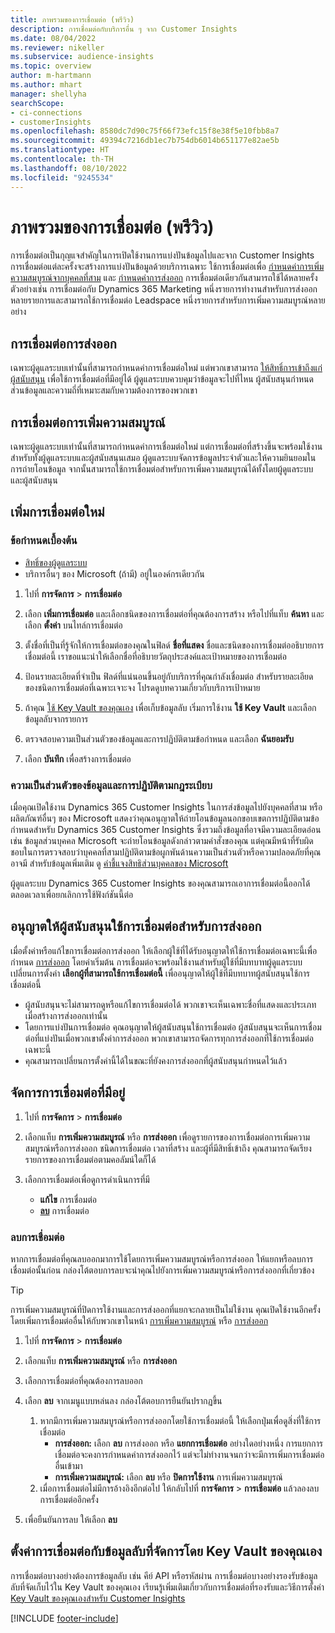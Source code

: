 ```yaml
---
title: ภาพรวมของการเชื่อมต่อ (พรีวิว)
description: การเชื่อมต่อกับบริการอื่น ๆ จาก Customer Insights
ms.date: 08/04/2022
ms.reviewer: nikeller
ms.subservice: audience-insights
ms.topic: overview
author: m-hartmann
ms.author: mhart
manager: shellyha
searchScope:
- ci-connections
- customerInsights
ms.openlocfilehash: 8580dc7d90c75f66f73efc15f8e38f5e10fbb8a7
ms.sourcegitcommit: 49394c7216db1ec7b754db6014b651177e82ae5b
ms.translationtype: HT
ms.contentlocale: th-TH
ms.lasthandoff: 08/10/2022
ms.locfileid: "9245534"
---
```

# <a name="connections-preview-overview"></a>ภาพรวมของการเชื่อมต่อ (พรีวิว)

การเชื่อมต่อเป็นกุญแจสำคัญในการเปิดใช้งานการแบ่งปันข้อมูลไปและจาก Customer Insights การเชื่อมต่อแต่ละครั้งจะสร้างการแบ่งปันข้อมูลด้วยบริการเฉพาะ ใช้การเชื่อมต่อเพื่อ [กำหนดค่าการเพิ่มความสมบูรณ์จากบุคคลที่สาม](enrichment-hub.md) และ [กำหนดค่าการส่งออก](export-destinations.md) การเชื่อมต่อเดียวกันสามารถใช้ได้หลายครั้ง ตัวอย่างเช่น การเชื่อมต่อกับ Dynamics 365 Marketing หนึ่งรายการทำงานสำหรับการส่งออกหลายรายการและสามารถใช้การเชื่อมต่อ Leadspace หนึ่งรายการสำหรับการเพิ่มความสมบูรณ์หลายอย่าง

## <a name="export-connections"></a>การเชื่อมต่อการส่งออก

เฉพาะผู้ดูแลระบบเท่านั้นที่สามารถกำหนดค่าการเชื่อมต่อใหม่ แต่พวกเขาสามารถ [ให้สิทธิ์การเข้าถึงแก่ผู้สนับสนุน](#allow-contributors-to-use-a-connection-for-exports) เพื่อใช้การเชื่อมต่อที่มีอยู่ได้ ผู้ดูแลระบบควบคุมว่าข้อมูลจะไปที่ไหน ผู้สนับสนุนกำหนดส่วนข้อมูลและความถี่ที่เหมาะสมกับความต้องการของพวกเขา

## <a name="enrichment-connections"></a>การเชื่อมต่อการเพิ่มความสมบูรณ์

เฉพาะผู้ดูแลระบบเท่านั้นที่สามารถกำหนดค่าการเชื่อมต่อใหม่ แต่การเชื่อมต่อที่สร้างขึ้นจะพร้อมใช้งานสำหรับทั้งผู้ดูแลระบบและผู้สนับสนุนเสมอ ผู้ดูแลระบบจัดการข้อมูลประจำตัวและให้ความยินยอมในการถ่ายโอนข้อมูล จากนั้นสามารถใช้การเชื่อมต่อสำหรับการเพิ่มความสมบูรณ์ได้ทั้งโดยผู้ดูแลระบบและผู้สนับสนุน

## <a name="add-a-new-connection"></a>เพิ่มการเชื่อมต่อใหม่

### <a name="prerequisites"></a>ข้อกำหนดเบื้องต้น

- [สิทธิ์ของผู้ดูแลระบบ](permissions.md)
- บริการอื่นๆ ของ Microsoft (ถ้ามี) อยู่ในองค์กรเดียวกัน

1. ไปที่ **การจัดการ** > **การเชื่อมต่อ**

1. เลือก **เพิ่มการเชื่อมต่อ** และเลือกชนิดของการเชื่อมต่อที่คุณต้องการสร้าง หรือไปที่แท็บ **ค้นหา** และเลือก **ตั้งค่า** บนไทล์การเชื่อมต่อ

1. ตั้งชื่อที่เป็นที่รู้จักให้การเชื่อมต่อของคุณในฟิลด์ **ชื่อที่แสดง** ชื่อและชนิดของการเชื่อมต่ออธิบายการเชื่อมต่อนี้ เราขอแนะนำให้เลือกชื่อที่อธิบายวัตถุประสงค์และเป้าหมายของการเชื่อมต่อ

1. ป้อนรายละเอียดที่จำเป็น ฟิลด์ที่แน่นอนขึ้นอยู่กับบริการที่คุณกำลังเชื่อมต่อ สำหรับรายละเอียดของชนิดการเชื่อมต่อที่เฉพาะเจาะจง โปรดดูบทความเกี่ยวกับบริการเป้าหมาย

1. ถ้าคุณ [ใช้ Key Vault ของคุณเอง](use-azure-key-vault.md) เพื่อเก็บข้อมูลลับ เริ่มการใช้งาน **ใช้ Key Vault** และเลือกข้อมูลลับจากรายการ

1. ตรวจสอบความเป็นส่วนตัวของข้อมูลและการปฏิบัติตามข้อกำหนด และเลือก **ฉันยอมรับ**

1. เลือก **บันทึก** เพื่อสร้างการเชื่อมต่อ

### <a name="data-privacy-and-compliance"></a>ความเป็นส่วนตัวของข้อมูลและการปฏิบัติตามกฎระเบียบ

เมื่อคุณเปิดใช้งาน Dynamics 365 Customer Insights ในการส่งข้อมูลไปยังบุคคลที่สาม หรือผลิตภัณฑ์อื่นๆ ของ Microsoft แสดงว่าคุณอนุญาตให้ถ่ายโอนข้อมูลนอกขอบเขตการปฏิบัติตามข้อกำหนดสำหรับ Dynamics 365 Customer Insights ซึ่งรวมถึงข้อมูลที่อาจมีความละเอียดอ่อน เช่น ข้อมูลส่วนบุคคล Microsoft จะถ่ายโอนข้อมูลดังกล่าวตามคำสั่งของคุณ แต่คุณมีหน้าที่รับผิดชอบในการตรวจสอบว่าบุคคลที่สามปฏิบัติตามข้อผูกพันด้านความเป็นส่วนตัวหรือความปลอดภัยที่คุณอาจมี สำหรับข้อมูลเพิ่มเติม ดู [คำชี้แจงสิทธิส่วนบุคคลของ Microsoft](https://go.microsoft.com/fwlink/?linkid=396732)

ผู้ดูแลระบบ Dynamics 365 Customer Insights ของคุณสามารถเอาการเชื่อมต่อนี้ออกได้ตลอดเวลาเพื่อยกเลิกการใช้ฟังก์ชันนี้ต่อ

## <a name="allow-contributors-to-use-a-connection-for-exports"></a>อนุญาตให้ผู้สนับสนุนใช้การเชื่อมต่อสำหรับการส่งออก

เมื่อตั้งค่าหรือแก้ไขการเชื่อมต่อการส่งออก ให้เลือกผู้ใช้ที่ได้รับอนุญาตให้ใช้การเชื่อมต่อเฉพาะนี้เพื่อกำหนด [การส่งออก](export-destinations.md) โดยค่าเริ่มต้น การเชื่อมต่อจะพร้อมใช้งานสำหรับผู้ใช้ที่มีบทบาทผู้ดูแลระบบ เปลี่ยนการตั้งค่า **เลือกผู้ที่สามารถใช้การเชื่อมต่อนี้** เพื่ออนุญาตให้ผู้ใช้ที่มีบทบาทผู้สนับสนุนใช้การเชื่อมต่อนี้

- ผู้สนับสนุนจะไม่สามารถดูหรือแก้ไขการเชื่อมต่อได้ พวกเขาจะเห็นเฉพาะชื่อที่แสดงและประเภทเมื่อสร้างการส่งออกเท่านั้น
- โดยการแบ่งปันการเชื่อมต่อ คุณอนุญาตให้ผู้สนับสนุนใช้การเชื่อมต่อ ผู้สนับสนุนจะเห็นการเชื่อมต่อที่แบ่งปันเมื่อพวกเขาตั้งค่าการส่งออก พวกเขาสามารถจัดการทุกการส่งออกที่ใช้การเชื่อมต่อเฉพาะนี้
- คุณสามารถเปลี่ยนการตั้งค่านี้ได้ในขณะที่ยังคงการส่งออกที่ผู้สนับสนุนกำหนดไว้แล้ว

## <a name="manage-existing-connections"></a>จัดการการเชื่อมต่อที่มีอยู่

1. ไปที่ **การจัดการ** > **การเชื่อมต่อ**

1. เลือกแท็บ **การเพิ่มความสมบูรณ์** หรือ **การส่งออก** เพื่อดูรายการของการเชื่อมต่อการเพิ่มความสมบูรณ์หรือการส่งออก ชนิดการเชื่อมต่อ เวลาที่สร้าง และผู้ที่มีสิทธิ์เข้าถึง คุณสามารถจัดเรียงรายการของการเชื่อมต่อตามคอลัมน์ใดก็ได้

1. เลือกการเชื่อมต่อเพื่อดูการดำเนินการที่มี

   - **แก้ไข** การเชื่อมต่อ
   - [**ลบ**](#remove-a-connection) การเชื่อมต่อ

### <a name="remove-a-connection"></a>ลบการเชื่อมต่อ

หากการเชื่อมต่อที่คุณลบออกมาการใช้โดยการเพิ่มความสมบูรณ์หรือการส่งออก ให้แยกหรือลบการเชื่อมต่อนั้นก่อน กล่องโต้ตอบการลบจะนำคุณไปยังการเพิ่มความสมบูรณ์หรือการส่งออกที่เกี่ยวข้อง

> [!TIP]
> การเพิ่มความสมบูรณ์ที่ปิดการใช้งานและการส่งออกที่แยกจะกลายเป็นไม่ใช้งาน คุณเปิดใช้งานอีกครั้งโดยเพิ่มการเชื่อมต่ออื่นให้กับพวกเขาในหน้า [การเพิ่มความสมบูรณ์](enrichment-hub.md) หรือ [การส่งออก](export-destinations.md)

1. ไปที่ **การจัดการ** > **การเชื่อมต่อ**

1. เลือกแท็บ **การเพิ่มความสมบูรณ์** หรือ **การส่งออก**

1. เลือกการเชื่อมต่อที่คุณต้องการลบออก

1. เลือก **ลบ** จากเมนูแบบหล่นลง กล่องโต้ตอบการยืนยันปรากฏขึ้น

   1. หากมีการเพิ่มความสมบูรณ์หรือการส่งออกโดยใช้การเชื่อมต่อนี้ ให้เลือกปุ่มเพื่อดูสิ่งที่ใช้การเชื่อมต่อ
      - **การส่งออก:** เลือก **ลบ** การส่งออก หรือ **แยกการเชื่อมต่อ** อย่างใดอย่างหนึ่ง การแยกการเชื่อมต่อจะคงการกำหนดค่าการส่งออกไว้ แต่จะไม่ทำงานจนกว่าจะมีการเพิ่มการเชื่อมต่ออื่นเข้ามา
      - **การเพิ่มความสมบูรณ์:** เลือก **ลบ** หรือ **ปิดการใช้งาน** การเพิ่มความสมบูรณ์
   1. เมื่อการเชื่อมต่อไม่มีการอ้างอิงอีกต่อไป ให้กลับไปที่ **การจัดการ** > **การเชื่อมต่อ** แล้วลองลบการเชื่อมต่ออีกครั้ง

1. เพื่อยืนยันการลบ ให้เลือก **ลบ**

## <a name="set-up-connections-with-secrets-managed-by-your-own-key-vault"></a>ตั้งค่าการเชื่อมต่อกับข้อมูลลับที่จัดการโดย Key Vault ของคุณเอง

การเชื่อมต่อบางอย่างต้องการข้อมูลลับ เช่น คีย์ API หรือรหัสผ่าน การเชื่อมต่อบางอย่างรองรับข้อมูลลับที่จัดเก็บไว้ใน Key Vault ของคุณเอง เรียนรู้เพิ่มเติมเกี่ยวกับการเชื่อมต่อที่รองรับและวิธีการตั้งค่า [Key Vault ของคุณเองสำหรับ Customer Insights](use-azure-key-vault.md)

[!INCLUDE [footer-include](includes/footer-banner.md)]
